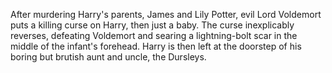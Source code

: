 After murdering Harry's parents, James and Lily Potter, evil Lord Voldemort puts a killing curse on Harry, then just a baby. The curse inexplicably reverses, defeating Voldemort and searing a lightning-bolt scar in the middle of the infant's forehead. Harry is then left at the doorstep of his boring but brutish aunt and uncle, the Dursleys.